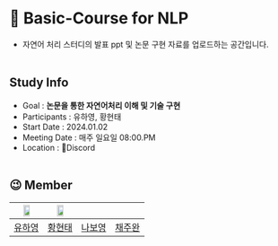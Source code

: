 # 📰 Basic-Course for NLP
- 자연어 처리 스터디의 발표 ppt 및 논문 구현 자료를 업로드하는 공간입니다.
</br></br>

## Study Info
* Goal : **논문을 통한 자연어처리 이해 및 기술 구현**
* Participants : 유하영, 황현태
* Start Date : 2024.01.02
* Meeting Date : 매주 일요일 08:00.PM
* Location : 👾Discord
</br></br>


## 😉 Member
| <img src="https://github.com/NLP-Study-JAPPU/.github/assets/90309728/2e337040-c033-4ec1-a9aa-122f15cc0f0a" width="50%" height="50%"> |<img src="https://github.com/NLP-Study-JAPPU/.github/assets/47472389/4f48112b-30b4-4f51-9feb-2f1b4075c945" width="50%" height="50%">|||
|:---:|:---:|:---:|:---:|
|[유하영](https://github.com/Hayeonggg)|[황현태](https://github.com/Oneul-hyeon)|[나보영]()|[채주완]()|

